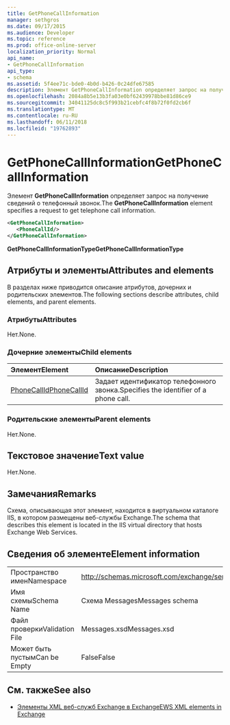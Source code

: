```yaml
---
title: GetPhoneCallInformation
manager: sethgros
ms.date: 09/17/2015
ms.audience: Developer
ms.topic: reference
ms.prod: office-online-server
localization_priority: Normal
api_name:
- GetPhoneCallInformation
api_type:
- schema
ms.assetid: 5f4ee71c-bde0-4b0d-b426-0c24dfe67585
description: Элемент GetPhoneCallInformation определяет запрос на получение сведений о телефонный звонок.
ms.openlocfilehash: 2084a8b5e13b3fa03e0bf62439978bbe81d86ce9
ms.sourcegitcommit: 34041125dc8c5f993b21cebfc4f8b72f0fd2cb6f
ms.translationtype: MT
ms.contentlocale: ru-RU
ms.lasthandoff: 06/11/2018
ms.locfileid: "19762893"
---
```

# <a name="getphonecallinformation"></a><span data-ttu-id="3cf52-103">GetPhoneCallInformation</span><span class="sxs-lookup"><span data-stu-id="3cf52-103">GetPhoneCallInformation</span></span>

<span data-ttu-id="3cf52-104">Элемент **GetPhoneCallInformation** определяет запрос на получение сведений о телефонный звонок.</span><span class="sxs-lookup"><span data-stu-id="3cf52-104">The **GetPhoneCallInformation** element specifies a request to get telephone call information.</span></span> 
  
```xml
<GetPhoneCallInformation>
   <PhoneCallId/>
</GetPhoneCallInformation>
```

 <span data-ttu-id="3cf52-105">**GetPhoneCallInformationType**</span><span class="sxs-lookup"><span data-stu-id="3cf52-105">**GetPhoneCallInformationType**</span></span>
## <a name="attributes-and-elements"></a><span data-ttu-id="3cf52-106">Атрибуты и элементы</span><span class="sxs-lookup"><span data-stu-id="3cf52-106">Attributes and elements</span></span>

<span data-ttu-id="3cf52-107">В разделах ниже приводится описание атрибутов, дочерних и родительских элементов.</span><span class="sxs-lookup"><span data-stu-id="3cf52-107">The following sections describe attributes, child elements, and parent elements.</span></span>
  
### <a name="attributes"></a><span data-ttu-id="3cf52-108">Атрибуты</span><span class="sxs-lookup"><span data-stu-id="3cf52-108">Attributes</span></span>

<span data-ttu-id="3cf52-109">Нет.</span><span class="sxs-lookup"><span data-stu-id="3cf52-109">None.</span></span>
  
### <a name="child-elements"></a><span data-ttu-id="3cf52-110">Дочерние элементы</span><span class="sxs-lookup"><span data-stu-id="3cf52-110">Child elements</span></span>

|<span data-ttu-id="3cf52-111">**Элемент**</span><span class="sxs-lookup"><span data-stu-id="3cf52-111">**Element**</span></span>|<span data-ttu-id="3cf52-112">**Описание**</span><span class="sxs-lookup"><span data-stu-id="3cf52-112">**Description**</span></span>|
|:-----|:-----|
|[<span data-ttu-id="3cf52-113">PhoneCallId</span><span class="sxs-lookup"><span data-stu-id="3cf52-113">PhoneCallId</span></span>](phonecallid.md) <br/> |<span data-ttu-id="3cf52-114">Задает идентификатор телефонного звонка.</span><span class="sxs-lookup"><span data-stu-id="3cf52-114">Specifies the identifier of a phone call.</span></span>  <br/> |
   
### <a name="parent-elements"></a><span data-ttu-id="3cf52-115">Родительские элементы</span><span class="sxs-lookup"><span data-stu-id="3cf52-115">Parent elements</span></span>

<span data-ttu-id="3cf52-116">Нет.</span><span class="sxs-lookup"><span data-stu-id="3cf52-116">None.</span></span>
  
## <a name="text-value"></a><span data-ttu-id="3cf52-117">Текстовое значение</span><span class="sxs-lookup"><span data-stu-id="3cf52-117">Text value</span></span>

<span data-ttu-id="3cf52-118">Нет.</span><span class="sxs-lookup"><span data-stu-id="3cf52-118">None.</span></span>
  
## <a name="remarks"></a><span data-ttu-id="3cf52-119">Замечания</span><span class="sxs-lookup"><span data-stu-id="3cf52-119">Remarks</span></span>

<span data-ttu-id="3cf52-120">Схема, описывающая этот элемент, находится в виртуальном каталоге IIS, в котором размещены веб-службы Exchange.</span><span class="sxs-lookup"><span data-stu-id="3cf52-120">The schema that describes this element is located in the IIS virtual directory that hosts Exchange Web Services.</span></span>
  
## <a name="element-information"></a><span data-ttu-id="3cf52-121">Сведения об элементе</span><span class="sxs-lookup"><span data-stu-id="3cf52-121">Element information</span></span>

|||
|:-----|:-----|
|<span data-ttu-id="3cf52-122">Пространство имен</span><span class="sxs-lookup"><span data-stu-id="3cf52-122">Namespace</span></span>  <br/> |http://schemas.microsoft.com/exchange/services/2006/messages  <br/> |
|<span data-ttu-id="3cf52-123">Имя схемы</span><span class="sxs-lookup"><span data-stu-id="3cf52-123">Schema Name</span></span>  <br/> |<span data-ttu-id="3cf52-124">Схема Messages</span><span class="sxs-lookup"><span data-stu-id="3cf52-124">Messages schema</span></span>  <br/> |
|<span data-ttu-id="3cf52-125">Файл проверки</span><span class="sxs-lookup"><span data-stu-id="3cf52-125">Validation File</span></span>  <br/> |<span data-ttu-id="3cf52-126">Messages.xsd</span><span class="sxs-lookup"><span data-stu-id="3cf52-126">Messages.xsd</span></span>  <br/> |
|<span data-ttu-id="3cf52-127">Может быть пустым</span><span class="sxs-lookup"><span data-stu-id="3cf52-127">Can be Empty</span></span>  <br/> |<span data-ttu-id="3cf52-128">False</span><span class="sxs-lookup"><span data-stu-id="3cf52-128">False</span></span>  <br/> |
   
## <a name="see-also"></a><span data-ttu-id="3cf52-129">См. также</span><span class="sxs-lookup"><span data-stu-id="3cf52-129">See also</span></span>



- [<span data-ttu-id="3cf52-130">Элементы XML веб-служб Exchange в Exchange</span><span class="sxs-lookup"><span data-stu-id="3cf52-130">EWS XML elements in Exchange</span></span>](ews-xml-elements-in-exchange.md)

